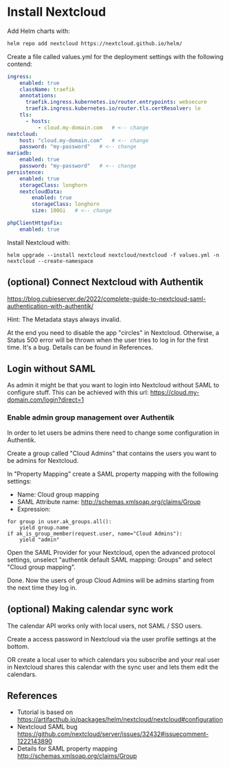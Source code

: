 # Install Nextcloud

Add Helm charts with:

```bash
helm repo add nextcloud https://nextcloud.github.io/helm/
```
Create a file called values.yml for the deployment settings with the following contend:

```yaml
ingress:
    enabled: true
    className: traefik
    annotations:
      traefik.ingress.kubernetes.io/router.entrypoints: websecure
      traefik.ingress.kubernetes.io/router.tls.certResolver: le
    tls:
      - hosts:
          - cloud.my-domain.com   # <-- change
nextcloud:
    host: "cloud.my-domain.com"   # <-- change
    password: "my-password"   # <-- change
mariadb:
    enabled: true
    password: "my-password"   # <-- change
persistence:
    enabled: true
    storageClass: longhorn
    nextcloudData:
        enabled: true
        storageClass: longhorn
        size: 100Gi   # <-- change

phpClientHttpsFix:
    enabled: true
```

Install Nextcloud with:
```
helm upgrade --install nextcloud nextcloud/nextcloud -f values.yml -n nextcloud --create-namespace
```



## (optional) Connect Nextcloud with Authentik

https://blog.cubieserver.de/2022/complete-guide-to-nextcloud-saml-authentication-with-authentik/

Hint: The Metadata stays always invalid.

At the end you need to disable the app "circles" in Nextcloud. Otherwise, a Status 500 error will be thrown when the user tries to log in for the first time. It's a bug. Details can be found in References.

## Login without SAML

As admin it might be that you want to login into Nextcloud without SAML to configure stuff.
This can be achieved with this url: https://cloud.my-domain.com/login?direct=1

### Enable admin group management over Authentik
In order to let users be admins there need to change some configuration in Authentik.

Create a group called "Cloud Admins" that contains the users you want to be admins for Nextcloud.

In "Property Mapping" create a SAML property mapping with the following settings:
* Name: Cloud group mapping
* SAML Attribute name: http://schemas.xmlsoap.org/claims/Group
* Expression:
```
for group in user.ak_groups.all():
    yield group.name
if ak_is_group_member(request.user, name="Cloud Admins"):
    yield "admin"
```

Open the SAML Provider for your Nextcloud, open the advanced protocol settings, unselect "authentik default SAML mapping: Groups" and select "Cloud group mapping".

Done. Now the users of group Cloud Admins will be admins starting from the next time they log in.

## (optional) Making calendar sync work

The calendar API works only with local users, not SAML / SSO users.

Create a access password in Nextcloud via the user profile settings at the bottom.

OR create a local user to which calendars you subscribe and your real user in Nextcloud shares this calendar with the sync user and lets them edit the calendars.



## References
* Tutorial is based on https://artifacthub.io/packages/helm/nextcloud/nextcloud#configuration
* Nextcloud SAML bug https://github.com/nextcloud/server/issues/32432#issuecomment-1222143890
* Details for SAML property mapping http://schemas.xmlsoap.org/claims/Group
